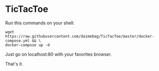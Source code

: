 # TicTacToe

Run this commands on your shell:

```
wget https://raw.githubusercontent.com/daimebag/TicTacToe/master/docker-compose.yml && \
docker-compose up -d
```

Just go on localhost:80 with your favorites browser. 

That's it.
